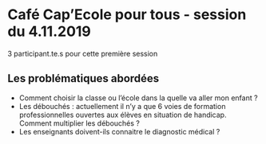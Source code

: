 # Café Cap’Ecole pour tous - session du 4.11.2019
3 participant.te.s pour cette première session

## Les problématiques abordées
- Comment choisir la classe ou l’école dans la quelle va aller mon enfant ?
- Les débouchés : actuellement il n’y a que 6 voies de formation professionnelles ouvertes aux élèves en situation de handicap. Comment multiplier les débouchés ?
- Les enseignants doivent-ils connaitre le diagnostic médical ?

